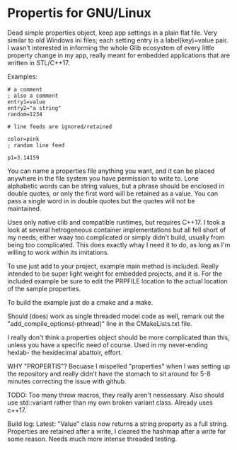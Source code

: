 Propertis for GNU/Linux
=======================

Dead simple properties object, keep app settings in a plain flat file. Very
similar to old Windows ini files; each setting entry is a label(key)=value
pair. I wasn't interested in informing the whole Glib ecosystem of every little
property change in my app, really meant for embedded applications that are written
in STL/C++17.

Examples:

	# a comment
	; also a comment
	entry1=value
	entry2="a string"
	random=1234

	# line feeds are ignored/retained

	color=pink
	; random line feed

	p1=3.14159


You can name a properties file anything you want, and it can be placed
anywhere in the file system you have permission to write to. Lone alphabetic
words can be string values, but a phrase should be enclosed in double quotes,
or only the first word will be retained as a value. You can pass a single
word in in double quotes but the quotes will not be maintained.

Uses only native clib and compatible runtimes, but requires C++17. I took
a look at several hetrogeneous container implementations but all fell short
of my needs; either waay too complicated or simply didn't build, usually
from being too complicated. This does exactly whay I need it to do, as long
as I'm willing to work within its imitations.

To use just add to your project, example main method is included. Really
intended to be super light weight for embedded projects, and it is. For the
included example be sure to edit the PRPFILE location to the actual location
of the sample properties.

To build the example just do a cmake and a make.

Should (does) work as single threaded model code as well, remark out the
"add_compile_options(-pthread)" line in the CMakeLists.txt file.

I really don't think a properties object should be more complicated than
this, unless you have a specific need of course. Used in my never-ending
hexlab- the hexidecimal abattoir, effort.

WHY "PROPERTIS"?
Becuase I mispelled "properties" when I was setting up the repository and
really didn't have the stomach to sit around for 5-8 minutes correcting
the issue with github.

TODO:
Too many throw macros, they really aren't nessessary. Also should use
std::variant rather than my own broken variant class. Already uses c++17.

Build log:
Latest:
"Value" class now returns a string property as a full string.
Properties are retained after a write, I cleared the hashmap
after a write for some reason. Needs much more intense threaded
testing.


